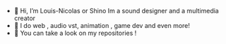 - 👋 Hi, I’m Louis-Nicolas or Shino Im a sound designer and a multimedia creator
- 👀 I do web , audio vst, animation , game dev and even more!
- 👀 You can take a look on my repositories !




